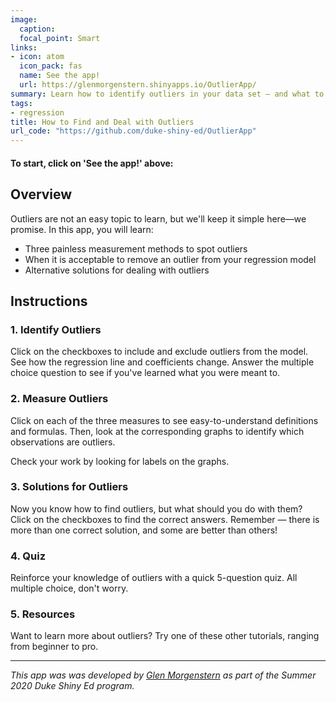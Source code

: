 ```yaml
---
image:
  caption:
  focal_point: Smart
links:
- icon: atom
  icon_pack: fas
  name: See the app!
  url: https://glenmorgenstern.shinyapps.io/OutlierApp/
summary: Learn how to identify outliers in your data set — and what to do once you've found them.
tags:
- regression
title: How to Find and Deal with Outliers
url_code: "https://github.com/duke-shiny-ed/OutlierApp"
---
```


#### To start, click on 'See the app!' above:

## Overview
Outliers are not an easy topic to learn, but we'll keep it simple here—we promise. In this app, you will learn:

- Three painless measurement methods to spot outliers
- When it is acceptable to remove an outlier from your regression model
- Alternative solutions for dealing with outliers


## Instructions

### 1. Identify Outliers
Click on the checkboxes to include and exclude outliers from the model. See how the regression line and coefficients change. Answer the multiple choice question to see if you've learned what you were meant to.

### 2. Measure Outliers
Click on each of the three measures to see easy-to-understand definitions and formulas. Then, look at the corresponding graphs to identify which observations are outliers.

Check your work by looking for labels on the graphs.

### 3. Solutions for Outliers
Now you know how to find outliers, but what should you do with them? Click on the checkboxes to find the correct answers. Remember — there is more than one correct solution, and some are better than others!

### 4. Quiz
Reinforce your knowledge of outliers with a quick 5-question quiz. All multiple choice, don't worry.

### 5. Resources
Want to learn more about outliers? Try one of these other tutorials, ranging from beginner to pro.

---
*This app was was developed by [Glen Morgenstern](https://www.linkedin.com/in/glen-morgenstern-164b8a182/) as part of the Summer 2020 Duke Shiny Ed program.*
